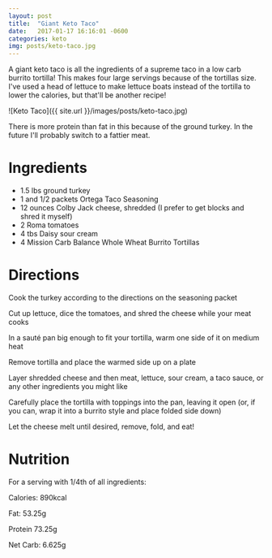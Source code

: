 ```yaml
---
layout: post
title:  "Giant Keto Taco"
date:   2017-01-17 16:16:01 -0600
categories: keto
img: posts/keto-taco.jpg
---
```


A giant keto taco is all the ingredients of a supreme taco in a low carb burrito tortilla! 
This makes four large servings because of the tortillas size. I've used a head of lettuce to make lettuce boats instead of the tortilla to lower the calories, but that'll be another recipe!

![Keto Taco]({{ site.url }}/images/posts/keto-taco.jpg)

There is more protein than fat in this because of the ground turkey. In the future I'll probably switch to a fattier meat.

# Ingredients

* 1.5 lbs ground turkey
* 1 and 1/2 packets Ortega Taco Seasoning
* 12 ounces Colby Jack cheese, shredded (I prefer to get blocks and shred it myself)
* 2 Roma tomatoes
* 4 tbs Daisy sour cream
* 4 Mission Carb Balance Whole Wheat Burrito Tortillas
 

# Directions

Cook the turkey according to the directions on the seasoning packet

Cut up lettuce, dice the tomatoes, and shred the cheese while your meat cooks

In a sauté pan big enough to fit your tortilla, warm one side of it on medium heat

Remove tortilla and place the warmed side up on a plate

Layer shredded cheese and then meat, lettuce, sour cream, a taco sauce, or any other ingredients you might like

Carefully place the tortilla with toppings into the pan, leaving it open (or, if you can, wrap it into a burrito style and place folded side down)

Let the cheese melt until desired, remove, fold, and eat!

# Nutrition

For a serving with 1/4th of all ingredients:

Calories: 890kcal

Fat: 53.25g

Protein 73.25g

Net Carb: 6.625g
